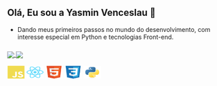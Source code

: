 ## Olá, Eu sou a Yasmin Venceslau 👋

- Dando meus primeiros passos no mundo do desenvolvimento, com interesse especial em Python e tecnologias Front-end.


### <a href="https://github.com/YasminVenceslau/github-readme-stats">
 <img align="center" src="https://github-readme-stats.vercel.app/api?username=YasminVenceslau&show_icons=true&theme=radical" />
</a>

<a href="https://github.com/YasminVenceslau/convoychat">
  <img align="center" src="https://github-readme-stats.vercel.app/api/top-langs/?username=YasminVenceslau&layout=compact&theme=radical" />
</a>

<div style="display: inline_block"><br>
  <img align="center" alt="Rafa-Js" height="30" width="40" src="https://raw.githubusercontent.com/devicons/devicon/master/icons/javascript/javascript-plain.svg">
   <img align="center" alt="Rafa-React" height="30" width="40" src="https://raw.githubusercontent.com/devicons/devicon/master/icons/react/react-original.svg">
  <img align="center" alt="Rafa-HTML" height="30" width="40" src="https://raw.githubusercontent.com/devicons/devicon/master/icons/html5/html5-original.svg">
  <img align="center" alt="Rafa-CSS" height="30" width="40" src="https://raw.githubusercontent.com/devicons/devicon/master/icons/css3/css3-original.svg">
  <img align="center" alt="Rafa-Python" height="30" width="40" src="https://raw.githubusercontent.com/devicons/devicon/master/icons/python/python-original.svg">
  
</div>
